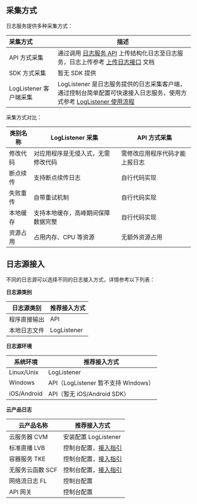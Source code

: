 ## 采集方式

日志服务提供多种采集方式：

| 采集方式          | 描述                  |
| :------------- | -------------------------------- |
| API 方式采集           | 通过调用 [日志服务 API](https://cloud.tencent.com/document/product/614/12445) 上传结构化日志至日志服务，日志上传参考 [上传日志接口](https://cloud.tencent.com/document/product/614/16873) 文档|
| SDK 方式采集           | 暂无 SDK 提供                                                |
| LogListener 客户端采集 | LogListener 是日志服务提供的日志采集客户端，通过控制台简单配置可快速接入日志服务，使用方式参考 [LogListener 使用流程](https://cloud.tencent.com/document/product/614/33495) |

采集方式对比：

| 类别名称  | LogListener 采集                   | API 方式采集                   |
| -------- | ---------------------------------- | ------------------------------ |
| 修改代码 | 对应用程序是无侵入式，无需修改代码 | 需修改应用程序代码才能上报日志 |
| 断点续传 | 支持断点续传日志                   | 自行代码实现                   |
| 失败重传 | 自带重试机制                       | 自行代码实现                   |
| 本地缓存 | 支持本地缓存，高峰期间保障数据完整 | 自行代码实现                   |
| 资源占用 | 占用内存、CPU 等资源                | 无额外资源占用                 |

## 日志源接入

不同的日志源可以选择不同的日志接入方式，详情参考以下列表：

**日志源类别**

| 日志源类别   | 推荐接入方式 |
| ------------ | ------------ |
| 程序直接输出 | API          |
| 本地日志文件 | LogListener  |

**日志源环境**

| 系统环境    | 推荐接入方式                      |
| ----------- | --------------------------------- |
| Linux/Unix  | LogListener                       |
| Windows     | API（LogListener 暂不支持 Windows） |
| iOS/Android | API（暂无 iOS/Android SDK）       |

**云产品日志**

| 云产品名称      | 推荐接入方式   |
| --------------- | ---------- |
| 云服务器 CVM | 安装配置 LogListener |
| 标准直播 LVB | 控制台配置，[接入指引](https://cloud.tencent.com/document/product/614/37703) |
| 容器服务 TKE | 控制台配置，[接入指引](https://cloud.tencent.com/document/product/614/37701) |
| 无服务云函数 SCF | 控制台配置，[接入指引](https://cloud.tencent.com/document/product/614/37702) |
| 网络流日志 FL | 控制台配置 |
| API 网关 | 控制台配置 |


